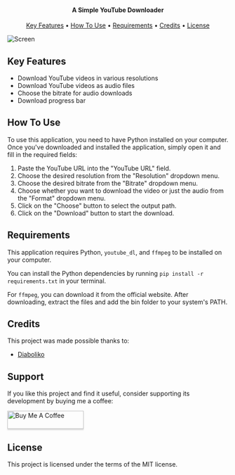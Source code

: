 <h4 align="center">A Simple YouTube Downloader</h4>

<p align="center">
    <a href="#key-features">Key Features</a> •
    <a href="#how-to-use">How To Use</a> •
    <a href="#requirements">Requirements</a> •
    <a href="#credits">Credits</a> •
    <a href="#license">License</a>
</p>


![Screen](https://github.com/DiabolikoMods/YoutubeDownloader/assets/114475600/2fbe2b60-d45a-4d5f-83d5-f972ca051296)


## Key Features

* Download YouTube videos in various resolutions
* Download YouTube videos as audio files
* Choose the bitrate for audio downloads
* Download progress bar

## How To Use

To use this application, you need to have Python installed on your computer. Once you've downloaded and installed the application, simply open it and fill in the required fields:

1. Paste the YouTube URL into the "YouTube URL" field.
2. Choose the desired resolution from the "Resolution" dropdown menu.
3. Choose the desired bitrate from the "Bitrate" dropdown menu.
4. Choose whether you want to download the video or just the audio from the "Format" dropdown menu.
5. Click on the "Choose" button to select the output path.
6. Click on the "Download" button to start the download.

## Requirements

This application requires Python, `youtube_dl`, and `ffmpeg` to be installed on your computer. 

You can install the Python dependencies by running `pip install -r requirements.txt` in your terminal.

For `ffmpeg`, you can download it from the official website. After downloading, extract the files and add the bin folder to your system's PATH.

## Credits

This project was made possible thanks to:

* <a href="https://github.com/DiabolikoMods">Diaboliko</a>

## Support

If you like this project and find it useful, consider supporting its development by buying me a coffee:

<a href="https://www.buymeacoffee.com/diaboliko" target="_blank"><img src="https://www.buymeacoffee.com/assets/img/custom_images/purple_img.png" alt="Buy Me A Coffee" style="height: 41px !important;width: 174px !important;box-shadow: 0px 3px 2px 0px rgba(190, 190, 190, 0.5) !important;-webkit-box-shadow: 0px 3px 2px 0px rgba(190, 190, 190, 0.5) !important;" ></a>

## License

This project is licensed under the terms of the MIT license.
